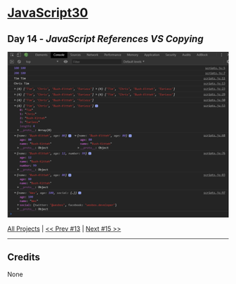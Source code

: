 # [JavaScript30](https://javascript30.com/)

## **Day 14** - *JavaScript References VS Copying*

<img src="static/img/day14.png" alt="Day14 Image" width="700">


[All Projects](https://github.com/10xOXR/JavaScript30/blob/master/README.md) | [<< Prev #13](https://github.com/10xOXR/JavaScript30/tree/master/day13) | [Next #15 >>]()

---

## Credits

None